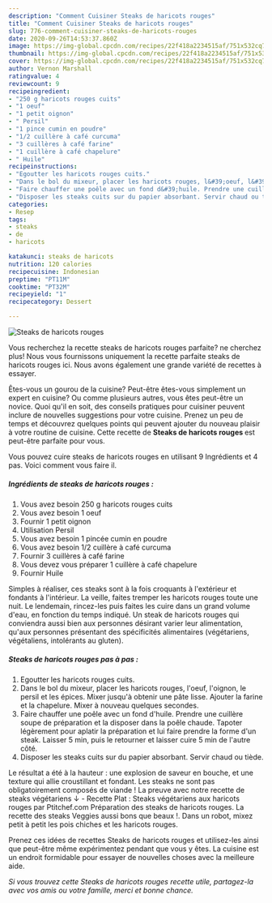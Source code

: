 ```yaml
---
description: "Comment Cuisiner Steaks de haricots rouges"
title: "Comment Cuisiner Steaks de haricots rouges"
slug: 776-comment-cuisiner-steaks-de-haricots-rouges
date: 2020-09-26T14:53:37.860Z
image: https://img-global.cpcdn.com/recipes/22f418a2234515af/751x532cq70/steaks-de-haricots-rouges-photo-principale-de-la-recette.jpg
thumbnail: https://img-global.cpcdn.com/recipes/22f418a2234515af/751x532cq70/steaks-de-haricots-rouges-photo-principale-de-la-recette.jpg
cover: https://img-global.cpcdn.com/recipes/22f418a2234515af/751x532cq70/steaks-de-haricots-rouges-photo-principale-de-la-recette.jpg
author: Vernon Marshall
ratingvalue: 4
reviewcount: 9
recipeingredient:
- "250 g haricots rouges cuits"
- "1 oeuf"
- "1 petit oignon"
- " Persil"
- "1 pince cumin en poudre"
- "1/2 cuillère à café curcuma"
- "3 cuillères à café farine"
- "1 cuillère à café chapelure"
- " Huile"
recipeinstructions:
- "Egoutter les haricots rouges cuits."
- "Dans le bol du mixeur, placer les haricots rouges, l&#39;oeuf, l&#39;oignon, le persil et les épices. Mixer jusqu&#39;à obtenir une pâte lisse. Ajouter la farine et la chapelure. Mixer à nouveau quelques secondes."
- "Faire chauffer une poêle avec un fond d&#39;huile. Prendre une cuillère soupe de préparation et la disposer dans la poêle chaude. Tapoter légèrement pour aplatir la préparation et lui faire prendre la forme d&#39;un steak. Laisser 5 min, puis le retourner et laisser cuire 5 min de l&#39;autre côté."
- "Disposer les steaks cuits sur du papier absorbant. Servir chaud ou tiède."
categories:
- Resep
tags:
- steaks
- de
- haricots

katakunci: steaks de haricots 
nutrition: 120 calories
recipecuisine: Indonesian
preptime: "PT11M"
cooktime: "PT32M"
recipeyield: "1"
recipecategory: Dessert

---
```



![Steaks de haricots rouges](https://img-global.cpcdn.com/recipes/22f418a2234515af/751x532cq70/steaks-de-haricots-rouges-photo-principale-de-la-recette.jpg)

Vous recherchez la recette steaks de haricots rouges parfaite? ne cherchez plus! Nous vous fournissons uniquement la recette parfaite steaks de haricots rouges ici. Nous avons également une grande variété de recettes à essayer.

Êtes-vous un gourou de la cuisine? Peut-être êtes-vous simplement un expert en cuisine? Ou comme plusieurs autres, vous êtes peut-être un novice. Quoi qu'il en soit, des conseils pratiques pour cuisiner peuvent inclure de nouvelles suggestions pour votre cuisine. Prenez un peu de temps et découvrez quelques points qui peuvent ajouter du nouveau plaisir à votre routine de cuisine. Cette recette de <strong> Steaks de haricots rouges </strong> est peut-être parfaite pour vous.

<!--inarticleads1-->

Vous pouvez cuire steaks de haricots rouges en utilisant 9 Ingrédients et 4 pas. Voici comment vous faire il.

##### Ingrédients de steaks de haricots rouges :

1. Vous avez besoin 250 g haricots rouges cuits
1. Vous avez besoin 1 oeuf
1. Fournir 1 petit oignon
1. Utilisation  Persil
1. Vous avez besoin 1 pincée cumin en poudre
1. Vous avez besoin 1/2 cuillère à café curcuma
1. Fournir 3 cuillères à café farine
1. Vous devez vous préparer 1 cuillère à café chapelure
1. Fournir  Huile


Simples à réaliser, ces steaks sont à la fois croquants à l&#39;extérieur et fondants à l&#39;intérieur. La veille, faites tremper les haricots rouges toute une nuit. Le lendemain, rincez-les puis faites les cuire dans un grand volume d&#39;eau, en fonction du temps indiqué. Un steak de haricots rouges qui conviendra aussi bien aux personnes désirant varier leur alimentation, qu&#39;aux personnes présentant des spécificités alimentaires (végétariens, végétaliens, intolérants au gluten). 

<!--inarticleads2-->

##### Steaks de haricots rouges pas à pas :

1. Egoutter les haricots rouges cuits.
1. Dans le bol du mixeur, placer les haricots rouges, l&#39;oeuf, l&#39;oignon, le persil et les épices. Mixer jusqu&#39;à obtenir une pâte lisse. Ajouter la farine et la chapelure. Mixer à nouveau quelques secondes.
1. Faire chauffer une poêle avec un fond d&#39;huile. Prendre une cuillère soupe de préparation et la disposer dans la poêle chaude. Tapoter légèrement pour aplatir la préparation et lui faire prendre la forme d&#39;un steak. Laisser 5 min, puis le retourner et laisser cuire 5 min de l&#39;autre côté.
1. Disposer les steaks cuits sur du papier absorbant. Servir chaud ou tiède.


Le résultat a été à la hauteur : une explosion de saveur en bouche, et une texture qui allie croustillant et fondant. Les steaks ne sont pas obligatoirement composés de viande ! La preuve avec notre recette de steaks végétariens ↓ - Recette Plat : Steaks végétariens aux haricots rouges par Ptitchef.com Préparation des steaks de haricots rouges. La recette des steaks Veggies aussi bons que beaux !. Dans un robot, mixez petit à petit les pois chiches et les haricots rouges. 

<!--inarticleads1-->

<p>
Prenez ces idées de recettes Steaks de haricots rouges et utilisez-les ainsi que peut-être même expérimentez pendant que vous y êtes. La cuisine est un endroit formidable pour essayer de nouvelles choses avec la meilleure aide.
</p>

<p>
<i>Si vous trouvez cette Steaks de haricots rouges recette utile, partagez-la avec vos amis ou votre famille, merci et bonne chance.</i>
</p>
